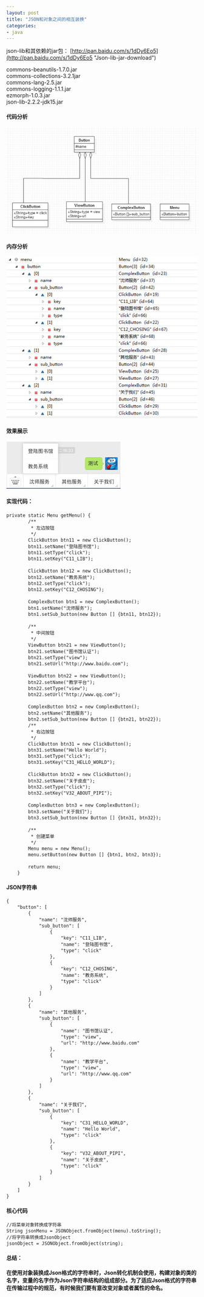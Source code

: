 ```yaml
---
layout: post
title: "JSON和对象之间的相互装换"
categories:
- java
---
```

json-lib和其依赖的jar包：
[http://pan.baidu.com/s/1dDy6Eo5](http://pan.baidu.com/s/1dDy6Eo5 "Json-lib-jar-download")  <br/>

commons-beanutils-1.7.0.jar<br/>
commons-collections-3.2.1jar<br/>
commons-lang-2.5.jar<br/>
commons-logging-1.1.1.jar<br/>
ezmorph-1.0.3.jar<br/>
json-lib-2.2.2-jdk15.jar<br/>

#### 代码分析 ####

![Button对象](/img/menu_uml.jpg)

#### 内存分析 ####

![object](/img/object_menu.jpg)

#### 效果展示 ####

![object](/img/weixin_menu.jpg)

#### 实现代码： ####

	private static Menu getMenu() {
			/**
			 * 左边按钮
			 */
			ClickButton btn11 = new ClickButton();
			btn11.setName("登陆图书馆");
			btn11.setType("click");
			btn11.setKey("C11_LIB");
			
			ClickButton btn12 = new ClickButton();
			btn12.setName("教务系统");
			btn12.setType("click");
			btn12.setKey("C12_CHOSING");
			
			ComplexButton btn1 = new ComplexButton();
			btn1.setName("沈师服务");
			btn1.setSub_button(new Button [] {btn11, btn12});
			
			/**
			 * 中间按钮
			 */
			ViewButton btn21 = new ViewButton();
			btn21.setName("图书馆认证");
			btn21.setType("view");
			btn21.setUrl("http://www.baidu.com");
			
			ViewButton btn22 = new ViewButton();
			btn22.setName("教学平台");
			btn22.setType("view");
			btn22.setUrl("http://www.qq.com");
			
			ComplexButton btn2 = new ComplexButton();
			btn2.setName("其他服务");
			btn2.setSub_button(new Button [] {btn21, btn22});
			/** 
			 * 右边按钮
			 */
			ClickButton btn31 = new ClickButton();
			btn31.setName("Hello World");
			btn31.setType("click");
			btn31.setKey("C31_HELLO_WORLD");
			
			ClickButton btn32 = new ClickButton();
			btn32.setName("关于皮皮");
			btn32.setType("click");
			btn32.setKey("V32_ABOUT_PIPI");
			
			ComplexButton btn3 = new ComplexButton();
			btn3.setName("关于我们");
			btn3.setSub_button(new Button [] {btn31, btn32});
			
			/**
			 * 创建菜单
			 */
			Menu menu = new Menu();
			menu.setButton(new Button [] {btn1, btn2, btn3});
			
			return menu;
		}

#### JSON字符串 ####

	{
	    "button": [
	        {
	            "name": "沈师服务", 
	            "sub_button": [
	                {
	                    "key": "C11_LIB", 
	                    "name": "登陆图书馆", 
	                    "type": "click"
	                }, 
	                {
	                    "key": "C12_CHOSING", 
	                    "name": "教务系统", 
	                    "type": "click"
	                }
	            ]
	        }, 
	        {
	            "name": "其他服务", 
	            "sub_button": [
	                {
	                    "name": "图书馆认证", 
	                    "type": "view", 
	                    "url": "http://www.baidu.com"
	                }, 
	                {
	                    "name": "教学平台", 
	                    "type": "view", 
	                    "url": "http://www.qq.com"
	                }
	            ]
	        }, 
	        {
	            "name": "关于我们", 
	            "sub_button": [
	                {
	                    "key": "C31_HELLO_WORLD", 
	                    "name": "Hello World", 
	                    "type": "click"
	                }, 
	                {
	                    "key": "V32_ABOUT_PIPI", 
	                    "name": "关于皮皮", 
	                    "type": "click"
	                }
	            ]
	        }
	    ]
	}

#### 核心代码 ####

	//将菜单对象转换成字符串
	String jsonMenu = JSONObject.fromObject(menu).toString();
	//将字符串转换成JsonObject
	jsonObject = JSONObject.fromObject(string);

#### 总结： ####
 **在使用对象装换成Json格式的字符串时，Json转化机制会使用，构建对象的类的名字，变量的名字作为Json字符串结构的组成部分。为了适应Json格式的字符串在传输过程中的规范，有时候我们要有意改变对象或者属性的命名。**